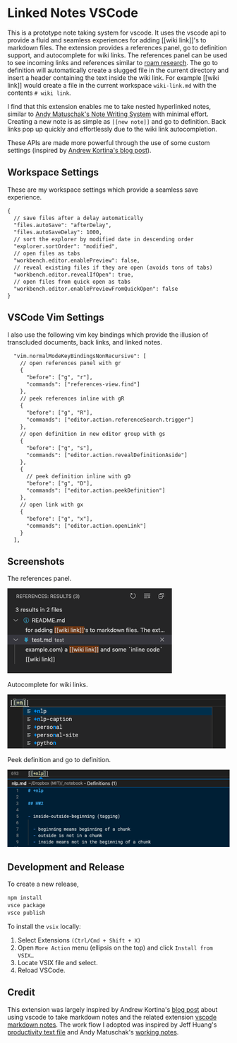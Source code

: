 # Linked Notes VSCode

This is a prototype note taking system for vscode. It uses the vscode api to provide a fluid and seamless experiences for adding [[wiki link]]'s to markdown files. The extension provides a references panel, go to definition support, and autocomplete for wiki links. The references panel can be used to see incoming links and references similar to [roam research](http://roamresearch.com/). The go to definition will automatically create a slugged file in the current directory and insert a header containing the text inside the wiki link. For example [[wiki link]] would create a file in the current workspace `wiki-link.md` with the contents `# wiki link`.

I find that this extension enables me to take nested hyperlinked notes, similar to [Andy Matuschak's Note Writing System](https://notes.andymatuschak.org/About_these_notes) with minimal effort. Creating a new note is as simple as `[[new note]]` and go to definition. Back links pop up quickly and effortlessly due to the wiki link autocompletion.

These APIs are made more powerful through the use of some custom settings (inspired by [Andrew Kortina's blog post](https://kortina.nyc/essays/suping-up-vs-code-as-a-markdown-notebook/)).

## Workspace Settings

These are my workspace settings which provide a seamless save experience.

```jsonc
{
  // save files after a delay automatically
  "files.autoSave": "afterDelay",
  "files.autoSaveDelay": 1000,
  // sort the explorer by modified date in descending order
  "explorer.sortOrder": "modified",
  // open files as tabs
  "workbench.editor.enablePreview": false,
  // reveal existing files if they are open (avoids tons of tabs)
  "workbench.editor.revealIfOpen": true,
  // open files from quick open as tabs
  "workbench.editor.enablePreviewFromQuickOpen": false
}
```

## VSCode Vim Settings

I also use the following vim key bindings which provide the illusion of transcluded documents, back links, and linked notes.

```jsonc
  "vim.normalModeKeyBindingsNonRecursive": [
    // open references panel with gr
    {
      "before": ["g", "r"],
      "commands": ["references-view.find"]
    },
    // peek references inline with gR
    {
      "before": ["g", "R"],
      "commands": ["editor.action.referenceSearch.trigger"]
    },
    // open definition in new editor group with gs
    {
      "before": ["g", "s"],
      "commands": ["editor.action.revealDefinitionAside"]
    },
    {
      // peek definition inline with gD
      "before": ["g", "D"],
      "commands": ["editor.action.peekDefinition"]
    },
    // open link with gx
    {
      "before": ["g", "x"],
      "commands": ["editor.action.openLink"]
    }
  ],
```

## Screenshots

The references panel.

![References Panel](images/references-panel.png)

Autocomplete for wiki links.

![Autocomplete](images/wikilink_autocomplete.png)

Peek definition and go to definition.

![Peek Definition](images/peek-definition.png)

## Development and Release

To create a new release,

```sh
npm install
vsce package
vsce publish
```

To install the `vsix` locally:

1. Select Extensions `(Ctrl/Cmd + Shift + X)`
2. Open `More Action` menu (ellipsis on the top) and click `Install from VSIX…`
3. Locate VSIX file and select.
4. Reload VSCode.

## Credit

This extension was largely inspired by Andrew Kortina's [blog post](https://kortina.nyc/essays/suping-up-vs-code-as-a-markdown-notebook/) about using vscode to take markdown notes and the related extension [vscode markdown notes](https://github.com/kortina/vscode-markdown-notes). The work flow I adopted was inspired by Jeff Huang's [productivity text file](https://jeffhuang.com/productivity_text_file/) and Andy Matuschak's [working notes](https://notes.andymatuschak.org/About_these_notes).
